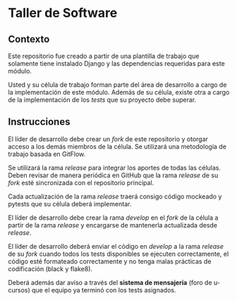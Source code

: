 # Taller de Software

## Contexto

Este repositorio fue creado a partir de una plantilla de trabajo que solamente tiene instalado Django y las dependencias requeridas para este módulo.

Usted y su célula de trabajo forman parte del área de desarrollo a cargo de la implementación de este módulo. Además de su célula, existe otra a cargo de la implementación de los *tests* que su proyecto debe superar.


## Instrucciones

El líder de desarrollo debe crear un *fork* de este repositorio y otorgar acceso a los demás miembros de la célula. Se utilizará una metodología de trabajo basada en GitFlow.

Se utilizará la rama _release_ para integrar los aportes de todas las células. Deben revisar de manera periódica en GitHub que la rama _release_ de su _fork_ esté sincronizada con el repositorio principal. 

Cada actualización de la rama _release_ traerá consigo código mockeado y pytests que su célula deberá implementar.

El líder de desarrollo debe crear la rama _develop_ en el _fork_ de la célula a partir de la rama _release_ y encargarse de mantenerla actualizada desde _release_. 

El líder de desarrollo deberá enviar el código en _develop_ a la rama _release_ de su _fork_ cuando todos los tests disponibles se ejecuten correctamente, el código esté formateado correctamente y no tenga malas prácticas de codificación (black y flake8). 

Deberá además dar aviso a través del **sistema de mensajería** (foro de u-cursos) que el equipo ya terminó con los tests asignados.
